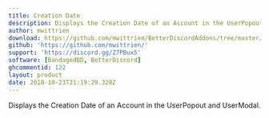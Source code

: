 ```yaml
---
title: Creation Date
description: Displays the Creation Date of an Account in the UserPopout and UserModal.
author: mwittrien
download: https://github.com/mwittrien/BetterDiscordAddons/tree/master/Plugins/CreationDate
github: 'https://github.com/mwittrien/'
support: 'https://discord.gg/Z7PBux5'
software: [BandagedBD, BetterDiscord]
ghcommentid: 122
layout: product
date: 2018-10-23T21:19:29.328Z
---
```

Displays the Creation Date of an Account in the UserPopout and UserModal.